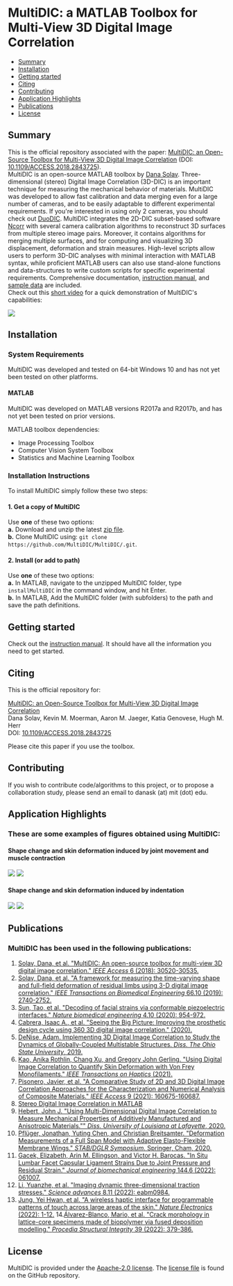 # MultiDIC: a MATLAB Toolbox for Multi-View 3D Digital Image Correlation   

- [Summary](#Summary)  
- [Installation](#Installation)  
- [Getting started](#Start)
- [Citing](#Cite)
- [Contributing](#Contributing)  
- [Application Highlights](#Applications)
- [Publications](#Publications)
- [License](#License)  

## Summary <a name="Summary"></a>
This is the official repository associated with the paper: [MultiDIC: an Open-Source Toolbox for Multi-View 3D Digital Image Correlation](https://ieeexplore.ieee.org/document/8371235/) (DOI:[ 10.1109/ACCESS.2018.2843725](https://ieeexplore.ieee.org/document/8371235/)).  
MultiDIC is an open-source MATLAB toolbox by [Dana Solav](https://www.solavlab.com/). Three-dimensional (stereo) Digital Image Correlation (3D-DIC) is an important technique for measuring the mechanical behavior of materials. MultiDIC was developed to allow fast calibration and data merging even for a large number of cameras, and to be easily adaptable to different experimental requirements. If you're interested in using only 2 cameras, you should check out [DuoDIC](https://github.com/SolavLab/DuoDIC/). MultiDIC integrates the 2D-DIC subset-based software [Ncorr](https://www.github.com/justinblaber/ncorr_2D_matlab) with several camera calibration algorithms to reconstruct 3D surfaces from multiple stereo image pairs. Moreover, it contains algorithms for merging multiple surfaces, and for computing and visualizing 3D displacement, deformation and strain measures. High-level scripts allow users to perform 3D-DIC analyses with minimal interaction with MATLAB syntax, while proficient MATLAB users can also use stand-alone functions and data-structures to write custom scripts for specific experimental requirements. Comprehensive documentation, [instruction manual](https://github.com/MultiDIC/MultiDIC/blob/master/docs/pdf/MultiDIC_v_1_1_0_instruction_manual.pdf), and [sample data](https://github.com/MultiDIC/MultiDIC/tree/master/sample_data) are included.  
Check out this [short video](https://www.youtube.com/watch?v=DC9ifDJ7lvo&t) for a quick demonstration of MultiDIC's capabilities:  

[![](https://img.youtube.com/vi/DC9ifDJ7lvo/0.jpg)](https://www.youtube.com/watch?v=DC9ifDJ7lvo&t)

## Installation <a name="Installation"></a>  
### System Requirements
MultiDIC was developed and tested on 64-bit Windows 10 and has not yet been tested on other platforms.        
#### MATLAB
MultiDIC was developed on MATLAB versions R2017a and R2017b, and has not yet been tested on prior versions.  

MATLAB toolbox dependencies:
* Image Processing Toolbox
* Computer Vision System Toolbox
* Statistics and Machine Learning Toolbox


### Installation Instructions
To install MultiDIC simply follow these two steps:
#### 1. Get a copy of MultiDIC
Use **one** of these two options:      
**a.** Download and unzip the latest [zip file](https://github.com/MultiDIC/MultiDIC/archive/master.zip).   
**b.** Clone MultiDIC using: `git clone https://github.com/MultiDIC/MultiDIC/.git`.

#### 2. Install (or add to path)    
Use **one** of these two options:          
**a.** In MATLAB, navigate to the unzipped MultiDIC folder, type `installMultiDIC` in the command window, and hit Enter.   
**b.** In MATLAB, Add the MultiDIC folder (with subfolders) to the path and save the path definitions.


## Getting started <a name="Start"></a>
Check out the [instruction manual](https://github.com/MultiDIC/MultiDIC/blob/master/docs/pdf/MultiDIC_v_1_1_0_instruction_manual.pdf). It should have all the information you need to get started.


## Citing <a name="Cite"></a>   
This is the official repository for:

[MultiDIC: an Open-Source Toolbox for Multi-View 3D Digital Image Correlation](https://ieeexplore.ieee.org/document/8371235/)   
Dana Solav, Kevin M. Moerman, Aaron M. Jaeger, Katia Genovese, Hugh M. Herr   
DOI: [10.1109/ACCESS.2018.2843725](https://ieeexplore.ieee.org/document/8371235/)

Please cite this paper if you use the toolbox.


## Contributing <a name="Contributing"></a>   
If you wish to contribute code/algorithms to this project, or to propose a collaboration study, please send an email to danask (at) mit (dot) edu.

## Application Highlights <a name="Applications"></a>
### These are some examples of figures obtained using MultiDIC:
#### Shape change and skin deformation induced by joint movement and muscle contraction
<img src="docs/img/Shank2D_corr_204_205.gif">     
<img src="docs/img/ShankFull_L1_L2.gif">       

#### Shape change and skin deformation induced by indentation    
<img src="docs/img/indentation_204_205_DispMgn_onImages.gif">
<img src="docs/img/indentation_3D_Lamda1_Lamda2_reducedLight.gif">

## Publications <a name="Publications"></a>
### MultiDIC has been used in the following publications:
1. [Solav, Dana, et al. "MultiDIC: An open-source toolbox for multi-view 3D digital image correlation." _IEEE Access_ 6 (2018): 30520-30535.](https://ieeexplore.ieee.org/abstract/document/8371235)
2. [Solav, Dana, et al. "A framework for measuring the time-varying shape and full-field deformation of residual limbs using 3-D digital image correlation." _IEEE Transactions on Biomedical Engineering_ 66.10 (2019): 2740-2752.](https://ieeexplore.ieee.org/document/8625546)
3. [Sun, Tao, et al. "Decoding of facial strains via conformable piezoelectric interfaces." _Nature biomedical engineering_ 4.10 (2020): 954-972.](https://www.nature.com/articles/s41551-020-00612-w)
4. [Cabrera, Isaac A., et al. "Seeing the Big Picture: Improving the prosthetic design cycle using 360 3D digital image correlation." (2020).](https://www.techrxiv.org/articles/preprint/Seeing_the_Big_Picture_Improving_The_Prosthetic_Design_Cycle_Using_360_3D_Digital_Image_Correlation/12705722)
5. [DeNise, Adam. Implementing 3D Digital Image Correlation to Study the Dynamics of Globally-Coupled Multistable Structures. _Diss. The Ohio State University_, 2019.](https://kb.osu.edu/handle/1811/87248)
6. [Kao, Anika Rothlin, Chang Xu, and Gregory John Gerling. "Using Digital Image Correlation to Quantify Skin Deformation with Von Frey Monofilaments." _IEEE Transactions on Haptics_ (2021).](https://ieeexplore.ieee.org/abstract/document/9663031/)
7. [Pisonero, Javier, et al. "A Comparative Study of 2D and 3D Digital Image Correlation Approaches for the Characterization and Numerical Analysis of Composite Materials." _IEEE Access_ 9 (2021): 160675-160687.](https://ieeexplore.ieee.org/abstract/document/9634011)
8. [Stereo Digital Image Correlation in MATLAB
](https://www.mdpi.com/2076-3417/11/11/4904/htm)
9. [Hebert, John J. "Using Multi-Dimensional Digital Image Correlation to Measure Mechanical Properties of Additively Manufactured and Anisotropic Materials."" _Diss. University of Louisiana at Lafayette_, 2020.](https://www.proquest.com/docview/2550639051?pq-origsite=gscholar&fromopenview=true)
10. [Pflüger, Jonathan, Yuting Chen, and Christian Breitsamter. "Deformation Measurements of a Full Span Model with Adaptive Elasto-Flexible Membrane Wings." _STAB/DGLR Symposium_. Springer, Cham, 2020.](https://link.springer.com/chapter/10.1007/978-3-030-79561-0_51)
11. [Gacek, Elizabeth, Arin M. Ellingson, and Victor H. Barocas. "In Situ Lumbar Facet Capsular Ligament Strains Due to Joint Pressure and Residual Strain." _Journal of biomechanical engineering_ 144.6 (2022): 061007.](https://asmedigitalcollection.asme.org/biomechanical/article/144/6/061007/1137926/In-Situ-Lumbar-Facet-Capsular-Ligament-Strains-Due?casa_token=-fX2MKVtvboAAAAA:Xg4p7p4Yngk9gVcIpgqUgXydaY_8OCdNjeAGut_qfLDG5MU9mLpEp5zWJsfZCrmm7CSqWeDLsQ)
12. [Li, Yuanzhe, et al. "Imaging dynamic three-dimensional traction stresses." _Science advances_ 8.11 (2022): eabm0984.](https://www.science.org/doi/full/10.1126/sciadv.abm0984)
13. [Jung, Yei Hwan, et al. "A wireless haptic interface for programmable patterns of touch across large areas of the skin." _Nature Electronics_ (2022): 1-12.](https://www.nature.com/articles/s41928-022-00765-3)
14.[Álvarez-Blanco, Mario, et al. "Crack morphology in lattice-core specimens made of biopolymer via fused deposition modelling." _Procedia Structural Integrity_ 39 (2022): 379-386.](https://www.sciencedirect.com/science/article/pii/S2452321622003195)


## License <a name="License"></a>
MultiDIC is provided under the [Apache-2.0 license](https://www.apache.org/licenses/). The [license file](https://www.github.com/MultiDIC/MultiDIC/blob/master/LICENSE) is found on the GitHub repository.

